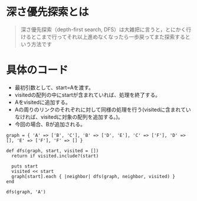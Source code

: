 # 深さ優先探索とは

> 深さ優先探索（depth-first search, DFS）は大雑把に言うと，とにかく行けるとこまで行ってそれ以上進めなくなったら一歩戻ってまた探索するという方法です

# 具体のコード
- 最初引数として、start=Aを渡す。
- visitedの配列の中にstartが含まれていれば、処理を終了する。
- Aをvisitedに追加する。
- Aの周りのリンクのそれぞれに対して同様の処理を行う(visitedに含まれていなければ、visitedに対象の配列を追加する。)。
- 今回の場合、Bが追加される。

```
graph = { 'A' => ['B', 'C'], 'B' => ['D', 'E'], 'C' => ['F'], 'D' => [], 'E' => ['F'], 'F' => [] }

def dfs(graph, start, visited = [])
  return if visited.include?(start)

  puts start
  visited << start
  graph[start].each { |neighbor| dfs(graph, neighbor, visited) }
end

dfs(graph, 'A')
```

